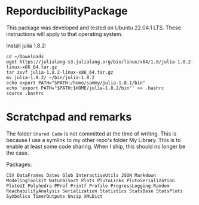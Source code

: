 # ReporducibilityPackage

This package was developed and tested on Ubuntu 22.04.1 LTS. These instructions will apply to that operating system.

Install julia 1.8.2:

	cd ~/Downloads
	wget https://julialang-s3.julialang.org/bin/linux/x64/1.8/julia-1.8.2-linux-x86_64.tar.gz
	tar zxvf julia-1.8.2-linux-x86_64.tar.gz
	mv julia-1.8.2/ ~/bin/julia-1.8.2
	echo export PATH="$PATH:/home/sammy/julia-1.8.1/bin"
	echo 'export PATH="$PATH:$HOME/julia-1.8.2/bin"' >> .bashrc 
	source .bashrc

# Scratchpad and remarks

The folder `Shared Code` is not committed at the time of writing. This is because I use a symlink to my other repo's folder My Library. This is to enable at least some code sharing. When I ship, this should no longer be the case.

Packages: 

	CSV DataFrames Dates Glob InteractiveUtils JSON Markdown ModelingToolkit NaturalSort Plots PlutoLinks PlutoSerialization PlutoUI Polyhedra PProf Printf Profile ProgressLogging Random ReachabilityAnalysis Serialization Statistics StatsBase StatsPlots Symbolics TimerOutputs Unzip XMLDict
